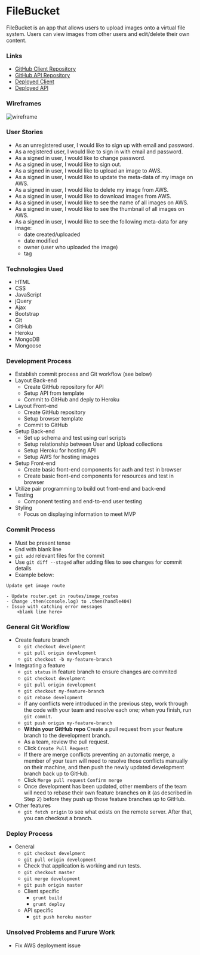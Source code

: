 # FileBucket
FileBucket is an app that allows users to upload images onto a virtual file
system. Users can view images from other users and edit/delete their own content.

### Links
* [GitHub Client Repository](https://github.com/honeybunchesofgoats/filebucket-client)
* [GitHub API Repository](https://github.com/honeybunchesofgoats/file-bucket-api)
* [Deployed Client](https://honeybunchesofgoats.github.io/filebucket-client/)
* [Deployed API](https://infinite-ridge-36732.herokuapp.com)

### Wireframes
![wireframe](https://i.imgur.com/ANLpVdt.jpg)

### User Stories
* As an unregistered user, I would like to sign up with email and password.
* As a registered user, I would like to sign in with email and password.
* As a signed in user, I would like to change password.
* As a signed in user, I would like to sign out.
* As a signed in user, I would like to upload an image to AWS.
* As a signed in user, I would like to update the meta-data of my image on AWS.
* As a signed in user, I would like to delete my image from AWS.
* As a signed in user, I would like to download images from AWS.
* As a signed in user, I would like to see the name of all images on AWS.
* As a signed in user, I would like to see the thumbnail of all images on AWS.
* As a signed in user, I would like to see the following meta-data for any image:
  - date created/uploaded
  - date modified
  - owner (user who uploaded the image)
  - tag

### Technologies Used
* HTML
* CSS
* JavaScript
* jQuery
* Ajax
* Bootstrap
* Git
* GitHub
* Heroku
* MongoDB
* Mongoose

### Development Process
* Establish commit process and Git workflow (see below)
* Layout Back-end
  - Create GitHub repository for API
  - Setup API from template
  - Commit to GitHub and deply to Heroku
* Layout Front-end
  - Create GitHub repository
  - Setup browser template
  - Commit to GitHub
* Setup Back-end
  - Set up schema and test using curl scripts
  - Setup relationship between User and Upload collections
  - Setup Heroku for hosting API
  - Setup AWS for hosting images
* Setup Front-end
  - Create basic front-end components for auth and test in browser
  - Create basic front-end components for resources and test in browser
* Utilize pair programming to build out front-end and back-end
* Testing
  - Component testing and end-to-end user testing
* Styling
  - Focus on displaying information to meet MVP


### Commit Process
* Must be present tense
* End with blank line
* `git add` relevant files for the commit
* Use `git diff --staged` after adding files to see changes for commit details
* Example below:

```
Update get image route

- Update router.get in routes/image_routes
- Change .then(console.log) to .then(handle404)
- Issue with catching error messages
    <blank line here>
```
### General Git Workflow
* Create feature branch
  - `git checkout develpment`
  - `git pull origin development`
  - `git checkout -b my-feature-branch`
* Integrating a feature
  - `git status` in feature branch to ensure changes are commited
  - `git checkout develpment`
  - `git pull origin development`
  - `git checkout my-feature-branch`
  - `git rebase development`
  - If any conflicts were introduced in the previous step, work through the code with your team and resolve each one; when you finish, run `git commit`.
  - `git push origin my-feature-branch`
  - <b>Within your GitHub repo</b> Create a pull request from your feature branch to the development branch.
  - As a team, review the pull request.
  - Click `Create Pull Request`
  - If there are merge conflicts preventing an automatic merge, a member of your team will need to resolve those conflicts manually on their machine, and then push the newly updated development branch back up to GitHub.
  - Click `Merge pull request` `Confirm merge`
  - Once development has been updated, other members of the team will need to rebase their own feature branches on it (as described in Step 2) before they push up those feature branches up to GitHub.
* Other features
  - `git fetch origin` to see what exists on the remote server. After that, you can checkout a branch.

### Deploy Process
* General
  - `git checkout develpment`
  - `git pull origin development`
  - Check that application is working and run tests.
  - `git checkout master`
  - `git merge development`
  - `git push origin master`
  - Client specific
    - `grunt build`
    - `grunt deploy`
  - API specific
    - `git push heroku master`

### Unsolved Problems and Furure Work
* Fix AWS deployment issue
